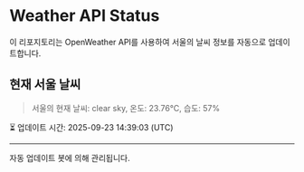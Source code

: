 
# Weather API Status

이 리포지토리는 OpenWeather API를 사용하여 서울의 날씨 정보를 자동으로 업데이트합니다.

## 현재 서울 날씨
> 서울의 현재 날씨: clear sky, 온도: 23.76°C, 습도: 57%

⏳ 업데이트 시간: 2025-09-23 14:39:03 (UTC)

---
자동 업데이트 봇에 의해 관리됩니다.
